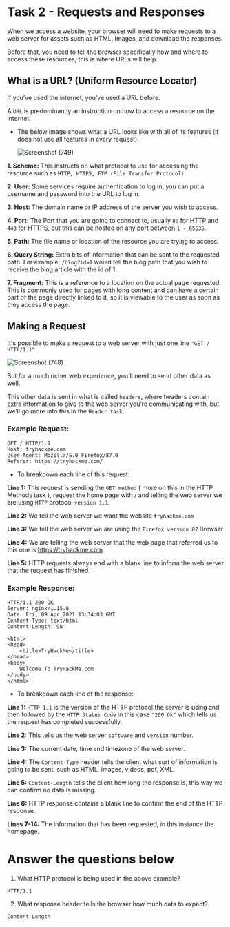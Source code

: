 # Task 2 - Requests and Responses

When we access a website, your browser will need to make requests to a web server for assets such as HTML, Images, and download the responses. 

Before that, you need to tell the browser specifically how and where to access these resources, this is where URLs will help.

## What is a URL? (Uniform Resource Locator)

If you’ve used the internet, you’ve used a URL before. 

A `URL` is predominantly an instruction on how to access a resource on the internet. 

- The below image shows what a URL looks like with all of its features (it does not use all features in every request).

     ![Screenshot (749)](https://user-images.githubusercontent.com/63872951/178201441-083242cb-5b32-47de-9998-a4e489000d9a.png)


**1. Scheme:** This instructs on what protocol to use for accessing the resource such as `HTTP, HTTPS, FTP (File Transfer Protocol)`.

**2. User:** Some services require authentication to log in, you can put a username and password into the URL to log in.

**3. Host:** The domain name or IP address of the server you wish to access.

**4. Port:** The Port that you are going to connect to, usually `80` for HTTP and `443` for HTTPS, but this can be hosted on any port between `1 - 65535`.

**5. Path:** The file name or location of the resource you are trying to access.

**6. Query String:** Extra bits of information that can be sent to the requested path. For example, `/blog?id=1` would tell the blog path that you wish to receive the blog article with the id of 1.

**7. Fragment:** This is a reference to a location on the actual page requested. This is commonly used for pages with long content and can have a certain part of the page directly linked to it, so it is viewable to the user as soon as they access the page. 

## Making a Request

It's possible to make a request to a web server with just one line `"GET / HTTP/1.1"`

   ![Screenshot (748)](https://user-images.githubusercontent.com/63872951/178201915-67da4821-dfab-4a60-9aa7-b42e85b339cd.png)



But for a much richer web experience, you’ll need to send other data as well. 

This other data is sent in what is called `headers`, where headers contain extra information to give to the web server you’re communicating with, but we’ll go more into this in the `Header task`.

### Example Request:


    GET / HTTP/1.1
    Host: tryhackme.com
    User-Agent: Mozilla/5.0 Firefox/87.0
    Referer: https://tryhackme.com/
    

- To breakdown each line of this request:

**Line 1:** This request is sending the `GET method` ( more on this in the HTTP Methods task ), request the home page with / and telling the web server we are using `HTTP` protocol `version 1.1`.

**Line 2:** We tell the web server we want the website `tryhackme.com`

**Line 3:** We tell the web server we are using the `Firefox version 87` Browser

**Line 4:** We are telling the web server that the web page that referred us to this one is https://tryhackme.com

**Line 5:** HTTP requests always end with a blank line to inform the web server that the request has finished.


### Example Response:

    HTTP/1.1 200 OK
    Server: nginx/1.15.8
    Date: Fri, 09 Apr 2021 13:34:03 GMT
    Content-Type: text/html
    Content-Length: 98

    <html>
    <head>
        <title>TryHackMe</title>
    </head>
    <body>
        Welcome To TryHackMe.com
    </body>
    </html>

    
- To breakdown each line of the response:

**Line 1:** `HTTP 1.1` is the version of the HTTP protocol the server is using and then followed by the `HTTP Status Code` in this case `"200 Ok"` which tells us the request has completed successfully.

**Line 2:** This tells us the web server `software` and `version` number.

**Line 3:** The current date, time and timezone of the web server.

**Line 4:** The `Content-Type` header tells the client what sort of information is going to be sent, such as HTML, images, videos, pdf, XML.

**Line 5:** `Content-Length` tells the client how long the response is, this way we can confirm no data is missing.

**Line 6:** HTTP response contains a blank line to confirm the end of the HTTP response.

**Lines 7-14:** The information that has been requested, in this instance the homepage.
    
    
# Answer the questions below

1.  What HTTP protocol is being used in the above example?
```
HTTP/1.1
```
2.  What response header tells the browser how much data to expect?
```
Content-Length
```
    
    
    
    
    
    
    
    
    
    
    
    
    
    
